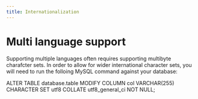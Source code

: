 ```yaml
---
title: Internationalization
---
```

# Multi language support

Supporting multiple languages often requires supporting multibyte charafcter sets. In order to allow for wider international character sets, you will need to run the folloing MySQL command against your database:

ALTER TABLE database.table MODIFY COLUMN col VARCHAR(255)
    CHARACTER SET utf8 COLLATE utf8_general_ci NOT NULL;
